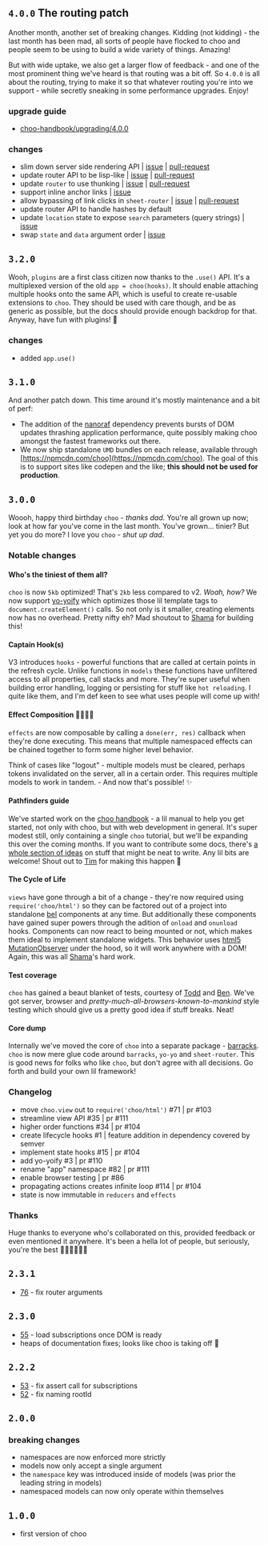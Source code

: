## `4.0.0` The routing patch
Another month, another set of breaking changes. Kidding (not kidding) - the
last month has been mad, all sorts of people have flocked to choo and people
seem to be using to build a wide variety of things. Amazing!

But with wide uptake, we also get a larger flow of feedback - and one of the
most prominent thing we've heard is that routing was a bit off. So `4.0.0` is
all about the routing, trying to make it so that whatever routing you're into
we support - while secretly sneaking in some performance upgrades. Enjoy!

### upgrade guide
- [choo-handbook/upgrading/4.0.0]()

### changes
- slim down server side rendering API |
  [issue](https://github.com/yoshuawuyts/choo/issues/191) |
  [pull-request](https://github.com/yoshuawuyts/choo/pull/203)
- update router API to be lisp-like | [issue]() | [pull-request]()
- update `router` to use thunking |
  [issue](https://github.com/yoshuawuyts/sheet-router/issues/17) |
  [pull-request](https://github.com/yoshuawuyts/sheet-router/pull/34)
- support inline anchor links |
  [issue](https://github.com/yoshuawuyts/choo/issues/65)
- allow bypassing of link clicks in `sheet-router` |
  [issue](https://github.com/yoshuawuyts/sheet-router/issues/15) |
  [pull-request](https://github.com/yoshuawuyts/sheet-router/pull/27)
- update router API to handle hashes by default
- update `location` state to expose `search` parameters (query strings) |
  [issue](https://github.com/yoshuawuyts/sheet-router/issues/31)
- swap `state` and `data` argument order |
  [issue](https://github.com/yoshuawuyts/choo/issues/179)

## `3.2.0`
Wooh, `plugins` are a first class citizen now thanks to the `.use()` API. It's
a multiplexed version of the old `app = choo(hooks)`. It should enable
attaching multiple hooks onto the same API, which is useful to create re-usable
extensions to `choo`. They should be used with care though, and be as generic
as possible, but the docs should provide enough backdrop for that. Anyway,
have fun with plugins! :tada:

### changes
- added `app.use()`

## `3.1.0`
And another patch down. This time around it's mostly maintenance and a bit of
perf:
- The addition of the [nanoraf](https://github.com/yoshuawuyts/nanoraf)
  dependency prevents bursts of DOM updates thrashing application performance,
  quite possibly making choo amongst the fastest frameworks out there.
- We now ship standalone `UMD` bundles on each release, available through
  [https://npmcdn.com/choo](https://npmcdn.com/choo). The goal of this is to
  support sites like codepen and the like; __this should not be used for
  production__.

## `3.0.0`
Woooh, happy third birthday `choo` - _thanks dad_. You're all grown up now;
look at how far you've come in the last month. You've grown... tinier? But yet
you do more? I love you `choo` - _shut up dad_.

### Notable changes
#### Who's the tiniest of them all?
`choo` is now `5kb` optimized! That's `2kb` less compared to v2. _Woah, how?_
We now support [yo-yoify](https://github.com/shama/yo-yoify) which optimizes
those lil template tags to `document.createElement()` calls. So not only is it
smaller, creating elements now has no overhead. Pretty nifty eh? Mad shoutout
to [Shama](http://twitter.com/shamakry) for building this!

#### Captain Hook(s)
V3 introduces `hooks` - powerful functions that are called at certain points in
the refresh cycle. Unlike functions in `models` these functions have unfiltered
access to all properties, call stacks and more. They're super useful when
building error handling, logging or persisting for stuff like `hot reloading`.
I quite like them, and I'm def keen to see what uses people will come up with!

#### Effect Composition :train::train::train::train:
`effects` are now composable by calling a `done(err, res)` callback when
they're done executing. This means that multiple namespaced effects can be
chained together to form some higher level behavior.

Think of cases like "logout" - multiple models must be cleared, perhaps tokens
invalidated on the server, all in a certain order. This requires multiple
models to work in tandem. - And now that's possible! :sparkles:

#### Pathfinders guide
We've started work on the [choo
handbook](https://github.com/yoshuawuyts/choo-handbook) - a lil manual to help
you get started, not only with choo, but with web development in general. It's
super modest still, only containing a single `choo` tutorial, but we'll be
expanding this over the coming months. If you want to contribute some docs,
there's [a whole section of
ideas](https://github.com/yoshuawuyts/choo-handbook/issues/10) on stuff that
might be neat to write. Any lil bits are welcome! Shout out to
[Tim](https://twitter.com/timwis) for making this happen :tada:

#### The Cycle of Life
`views` have gone through a bit of a change - they're now required using
`require('choo/html')` so they can be factored out of a project into standalone
[bel](https://github.com/shama/bel) components at any time. But additionally
these components have gained super powers through the adition of `onload` and
`onunload` hooks. Components can now react to being mounted or not, which makes
them ideal to implement standalone widgets. This behavior uses [html5
MutationObserver](https://developer.mozilla.org/en-US/docs/Web/API/MutationObserver)
under the hood, so it will work anywhere with a DOM!  Again, this was all
[Shama](http://twitter.com/shamakry)'s hard work.

#### Test coverage
`choo` has gained a beaut blanket of tests, courtesy of
[Todd](https://twitter.com/whale_eat_squid) and
[Ben](https://twitter.com/bendrucker/). We've got server, browser and
_pretty-much-all-browsers-known-to-mankind_ style testing which should give us
a pretty good idea if stuff breaks. Neat!

#### Core dump
Internally we've moved the core of `choo` into a separate package -
[barracks](https://github.com/yoshuawuyts/barracks). `choo` is now mere glue
code around `barracks`, `yo-yo` and `sheet-router`. This is good news for folks
who like `choo`, but don't agree with all decisions. Go forth and build your
own lil framework!

### Changelog
- move `choo.view` out to `require('choo/html')` #71 | pr #103
- streamline view API #35 | pr #111
- higher order functions #34 | pr #104
- create lifecycle hooks #1 | feature addition in dependency covered by semver
- implement state hooks #15 | pr #104
- add yo-yoify #3 | pr #110
- rename "app" namespace #82 | pr #111
- enable browser testing | pr #86
- propagating actions creates infinite loop #114 | pr #104
- state is now immutable in `reducers` and `effects`

### Thanks
Huge thanks to everyone who's collaborated on this, provided feedback or
even mentioned it anywhere. It's been a hella lot of people, but seriously,
you're the best :steam_locomotive::train::train::train::train::train:

## `2.3.1`
- [76](https://github.com/yoshuawuyts/choo/pull/76) - fix router arguments

## `2.3.0`
- [55](https://github.com/yoshuawuyts/choo/pull/55) - load subscriptions once
  DOM is ready
- heaps of documentation fixes; looks like choo is taking off 🐨

## `2.2.2`
- [53](https://github.com/yoshuawuyts/choo/pull/53) - fix assert call for
  subscriptions
- [52](https://github.com/yoshuawuyts/choo/pull/52) - fix naming rootId

## `2.0.0`
### breaking changes
- namespaces are now enforced more strictly
- models now only accept a single argument
- the `namespace` key was introduced inside of models (was prior the leading
  string in models)
- namespaced models can now only operate within themselves

## `1.0.0`
- first version of choo
